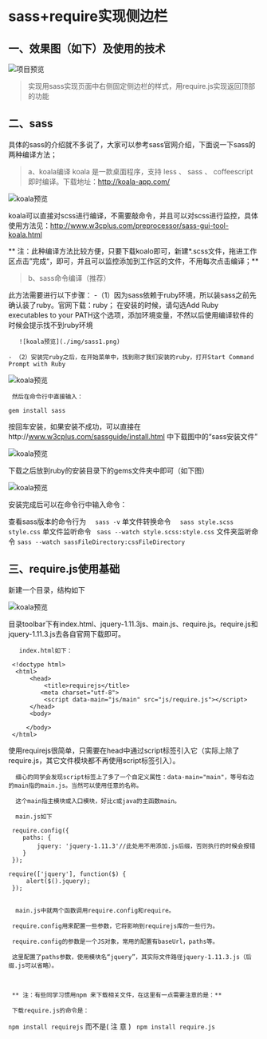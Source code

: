 # sass+require实现侧边栏

## 一、效果图（如下）及使用的技术
![项目预览](./img/xiaoguotu.png)
>  实现用sass实现页面中右侧固定侧边栏的样式，用require.js实现返回顶部的功能
## 二、sass
具体的sass的介绍就不多说了，大家可以参考sass官网介绍，下面说一下sass的两种编译方法；
> a、koala编译
  koala 是一款桌面程序，支持 less 、 sass 、 coffeescript 即时编译。下载地址：http://koala-app.com/

  ![koala预览](./img/koala.png)

  koala可以直接对scss进行编译，不需要敲命令，并且可以对scss进行监控，具体使用方法见：http://www.w3cplus.com/preprocessor/sass-gui-tool-koala.html

  ** 注：此种编译方法比较方便，只要下载koalo即可，新建*.scss文件，拖进工作区点击”完成“，即可，并且可以监控添加到工作区的文件，不用每次点击编译；**
> b、sass命令编译（推荐）

  此方法需要进行以下步骤：
    -（1）因为sass依赖于ruby环境，所以装sass之前先确认装了ruby。官网下载：ruby；
        在安装的时候，请勾选Add Ruby executables to your PATH这个选项，添加环境变量，不然以后使用编译软件的时候会提示找不到ruby环境

       ![koala预览](./img/sass1.png)

    - （2）安装完ruby之后，在开始菜单中，找到刚才我们安装的ruby，打开Start Command Prompt with Ruby

  ![koala预览](./img/sass.png)

     然后在命令行中直接输入：
` gem install sass `

  按回车安装，如果安装不成功，可以直接在http://www.w3cplus.com/sassguide/install.html 中下载图中的“sass安装文件”

  ![koala预览](./img/sassdownload1.png)

   下载之后放到ruby的安装目录下的gems文件夹中即可（如下图）

![koala预览](./img/sassDownload.png)

 安装完成后可以在命令行中输入命令：

  查看sass版本的命令行为
`  sass -v`
 单文件转换命令
`   sass style.scss style.css `
单文件监听命令
`  sass --watch style.scss:style.css `
文件夹监听命令
` sass --watch sassFileDirectory:cssFileDirectory `

## 三、require.js使用基础

新建一个目录，结构如下

![koala预览](./img/files.png)

 目录toolbar下有index.html、jquery-1.11.3js、main.js、require.js。require.js和jquery-1.11.3.js去各自官网下载即可。

       index.html如下：
`````
 <!doctype html>
  <html>
      <head>
          <title>requirejs</title>
         <meta charset="utf-8">
          <script data-main="js/main" src="js/require.js"></script>
      </head>
      <body>

     </body>
 </html>

`````
  使用requirejs很简单，只需要在head中通过script标签引入它（实际上除了require.js，其它文件模块都不再使用script标签引入）。

      细心的同学会发现script标签上了多了一个自定义属性：data-main="main"，等号右边的main指的main.js。当然可以使用任意的名称。

      这个main指主模块或入口模块，好比c或java的主函数main。

      main.js如下
 ``````
  require.config({
     paths: {
         jquery: 'jquery-1.11.3'//此处用不用添加.js后缀，否则执行的时候会报错
     }
  });

 require(['jquery'], function($) {
      alert($().jquery);
  });


``````
      main.js中就两个函数调用require.config和require。

     require.config用来配置一些参数，它将影响到requirejs库的一些行为。

     require.config的参数是一个JS对象，常用的配置有baseUrl，paths等。

     这里配置了paths参数，使用模块名“jquery”，其实际文件路径jquery-1.11.3.js（后缀.js可以省略）。



     ** 注：有些同学习惯用npm 来下载相关文件，在这里有一点需要注意的是：**

     下载require.js的命令是：
` npm install requirejs `
     而不是( 注 意 )
`  npm install require.js    `


